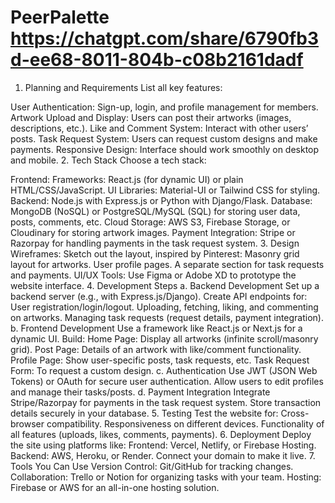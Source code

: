 # PeerPalette https://chatgpt.com/share/6790fb3d-ee68-8011-804b-c08b2161dadf
1. Planning and Requirements
List all key features:

User Authentication: Sign-up, login, and profile management for members.
Artwork Upload and Display: Users can post their artworks (images, descriptions, etc.).
Like and Comment System: Interact with other users’ posts.
Task Request System: Users can request custom designs and make payments.
Responsive Design: Interface should work smoothly on desktop and mobile.
2. Tech Stack
Choose a tech stack:

Frontend:
Frameworks: React.js (for dynamic UI) or plain HTML/CSS/JavaScript.
UI Libraries: Material-UI or Tailwind CSS for styling.
Backend:
Node.js with Express.js or Python with Django/Flask.
Database:
MongoDB (NoSQL) or PostgreSQL/MySQL (SQL) for storing user data, posts, comments, etc.
Cloud Storage:
AWS S3, Firebase Storage, or Cloudinary for storing artwork images.
Payment Integration:
Stripe or Razorpay for handling payments in the task request system.
3. Design
Wireframes: Sketch out the layout, inspired by Pinterest:
Masonry grid layout for artworks.
User profile pages.
A separate section for task requests and payments.
UI/UX Tools: Use Figma or Adobe XD to prototype the website interface.
4. Development Steps
a. Backend Development
Set up a backend server (e.g., with Express.js/Django).
Create API endpoints for:
User registration/login/logout.
Uploading, fetching, liking, and commenting on artworks.
Managing task requests (request details, payment integration).
b. Frontend Development
Use a framework like React.js or Next.js for a dynamic UI.
Build:
Home Page: Display all artworks (infinite scroll/masonry grid).
Post Page: Details of an artwork with like/comment functionality.
Profile Page: Show user-specific posts, task requests, etc.
Task Request Form: To request a custom design.
c. Authentication
Use JWT (JSON Web Tokens) or OAuth for secure user authentication.
Allow users to edit profiles and manage their tasks/posts.
d. Payment Integration
Integrate Stripe/Razorpay for payments in the task request system.
Store transaction details securely in your database.
5. Testing
Test the website for:
Cross-browser compatibility.
Responsiveness on different devices.
Functionality of all features (uploads, likes, comments, payments).
6. Deployment
Deploy the site using platforms like:
Frontend: Vercel, Netlify, or Firebase Hosting.
Backend: AWS, Heroku, or Render.
Connect your domain to make it live.
7. Tools You Can Use
Version Control: Git/GitHub for tracking changes.
Collaboration: Trello or Notion for organizing tasks with your team.
Hosting: Firebase or AWS for an all-in-one hosting solution.
